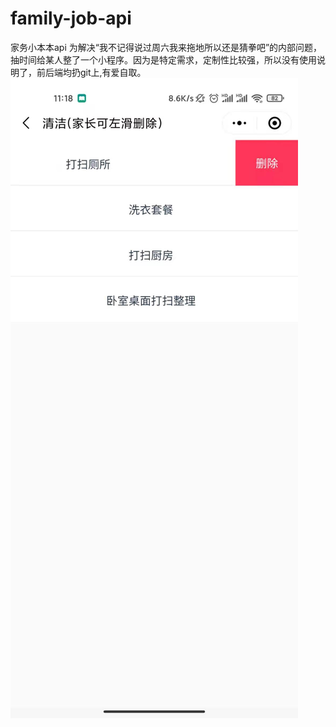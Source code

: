 # family-job-api
家务小本本api
为解决“我不记得说过周六我来拖地所以还是猜拳吧”的内部问题，抽时间给某人整了一个小程序。因为是特定需求，定制性比较强，所以没有使用说明了，前后端均扔git上,有爱自取。
![Image text](https://github.com/ObserverYu/family-job-api-pub/blob/master/family-job/%E5%BE%AE%E4%BF%A1%E5%9B%BE%E7%89%87_20210126112412.jpg)



